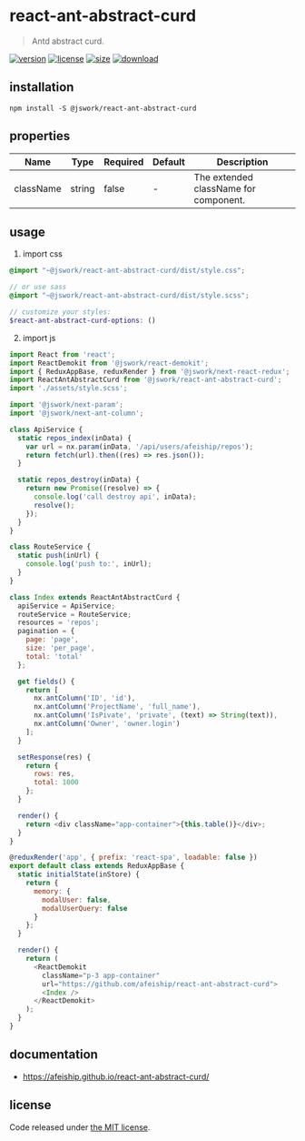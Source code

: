 # react-ant-abstract-curd
> Antd abstract curd.

[![version][version-image]][version-url]
[![license][license-image]][license-url]
[![size][size-image]][size-url]
[![download][download-image]][download-url]

## installation
```shell
npm install -S @jswork/react-ant-abstract-curd
```

## properties
| Name      | Type   | Required | Default | Description                           |
| --------- | ------ | -------- | ------- | ------------------------------------- |
| className | string | false    | -       | The extended className for component. |


## usage
1. import css
  ```scss
  @import "~@jswork/react-ant-abstract-curd/dist/style.css";

  // or use sass
  @import "~@jswork/react-ant-abstract-curd/dist/style.scss";

  // customize your styles:
  $react-ant-abstract-curd-options: ()
  ```
2. import js
  ```js
  import React from 'react';
  import ReactDemokit from '@jswork/react-demokit';
  import { ReduxAppBase, reduxRender } from '@jswork/next-react-redux';
  import ReactAntAbstractCurd from '@jswork/react-ant-abstract-curd';
  import './assets/style.scss';

  import '@jswork/next-param';
  import '@jswork/next-ant-column';

  class ApiService {
    static repos_index(inData) {
      var url = nx.param(inData, '/api/users/afeiship/repos');
      return fetch(url).then((res) => res.json());
    }

    static repos_destroy(inData) {
      return new Promise((resolve) => {
        console.log('call destroy api', inData);
        resolve();
      });
    }
  }

  class RouteService {
    static push(inUrl) {
      console.log('push to:', inUrl);
    }
  }

  class Index extends ReactAntAbstractCurd {
    apiService = ApiService;
    routeService = RouteService;
    resources = 'repos';
    pagination = {
      page: 'page',
      size: 'per_page',
      total: 'total'
    };

    get fields() {
      return [
        nx.antColumn('ID', 'id'),
        nx.antColumn('ProjectName', 'full_name'),
        nx.antColumn('IsPivate', 'private', (text) => String(text)),
        nx.antColumn('Owner', 'owner.login')
      ];
    }

    setResponse(res) {
      return {
        rows: res,
        total: 1000
      };
    }

    render() {
      return <div className="app-container">{this.table()}</div>;
    }
  }

  @reduxRender('app', { prefix: 'react-spa', loadable: false })
  export default class extends ReduxAppBase {
    static initialState(inStore) {
      return {
        memory: {
          modalUser: false,
          modalUserQuery: false
        }
      };
    }

    render() {
      return (
        <ReactDemokit
          className="p-3 app-container"
          url="https://github.com/afeiship/react-ant-abstract-curd">
          <Index />
        </ReactDemokit>
      );
    }
  }

  ```

## documentation
- https://afeiship.github.io/react-ant-abstract-curd/


## license
Code released under [the MIT license](https://github.com/afeiship/react-ant-abstract-curd/blob/master/LICENSE.txt).

[version-image]: https://img.shields.io/npm/v/@jswork/react-ant-abstract-curd
[version-url]: https://npmjs.org/package/@jswork/react-ant-abstract-curd

[license-image]: https://img.shields.io/npm/l/@jswork/react-ant-abstract-curd
[license-url]: https://github.com/afeiship/react-ant-abstract-curd/blob/master/LICENSE.txt

[size-image]: https://img.shields.io/bundlephobia/minzip/@jswork/react-ant-abstract-curd
[size-url]: https://github.com/afeiship/react-ant-abstract-curd/blob/master/dist/react-ant-abstract-curd.min.js

[download-image]: https://img.shields.io/npm/dm/@jswork/react-ant-abstract-curd
[download-url]: https://www.npmjs.com/package/@jswork/react-ant-abstract-curd
